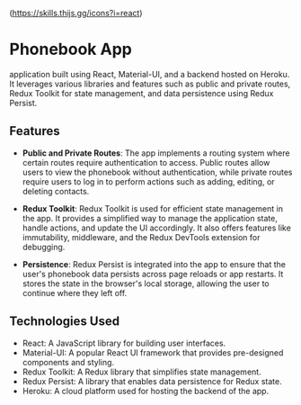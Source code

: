 (https://skills.thijs.gg/icons?i=react)

# Phonebook App

application built using React, Material-UI, and a backend hosted on Heroku. It
leverages various libraries and features such as public and private routes,
Redux Toolkit for state management, and data persistence using Redux Persist.

## Features

- **Public and Private Routes**: The app implements a routing system where
  certain routes require authentication to access. Public routes allow users to
  view the phonebook without authentication, while private routes require users
  to log in to perform actions such as adding, editing, or deleting contacts.

- **Redux Toolkit**: Redux Toolkit is used for efficient state management in the
  app. It provides a simplified way to manage the application state, handle
  actions, and update the UI accordingly. It also offers features like
  immutability, middleware, and the Redux DevTools extension for debugging.

- **Persistence**: Redux Persist is integrated into the app to ensure that the
  user's phonebook data persists across page reloads or app restarts. It stores
  the state in the browser's local storage, allowing the user to continue where
  they left off.

## Technologies Used

- React: A JavaScript library for building user interfaces.
- Material-UI: A popular React UI framework that provides pre-designed
  components and styling.
- Redux Toolkit: A Redux library that simplifies state management.
- Redux Persist: A library that enables data persistence for Redux state.
- Heroku: A cloud platform used for hosting the backend of the app.
